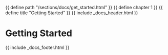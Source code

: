 {{ define path "/sections/docs/get_started.html" }}
{{ define chapter 1 }}
{{ define title "Getting Started" }}
{{ include _docs_header.html }}

# Getting Started



{{ include _docs_footer.html }}

